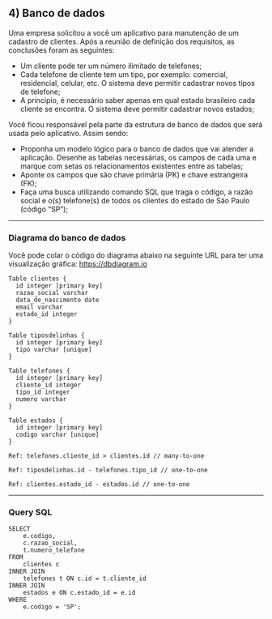 ## 4) Banco de dados

Uma empresa solicitou a você um aplicativo para manutenção de um cadastro de clientes. Após a reunião de definição dos requisitos, as conclusões foram as seguintes: 

- Um cliente pode ter um número ilimitado de telefones; 
- Cada telefone de cliente tem um tipo, por exemplo: comercial, residencial, celular, etc. O sistema deve permitir cadastrar novos tipos de telefone; 
- A princípio, é necessário saber apenas em qual estado brasileiro cada cliente se encontra. O sistema deve permitir cadastrar novos estados;  

Você ficou responsável pela parte da estrutura de banco de dados que será usada pelo aplicativo. Assim sendo: 
 
- Proponha um modelo lógico para o banco de dados que vai atender a aplicação. Desenhe as tabelas necessárias, os campos de cada uma e marque com setas os relacionamentos existentes entre as tabelas;  
- Aponte os campos que são chave primária (PK) e chave estrangeira (FK); 
- Faça uma busca utilizando comando SQL que traga o código, a razão social e o(s) telefone(s) de todos os clientes do estado de São Paulo (código “SP”); 



-----------------------------------------------------

### Diagrama do banco de dados
Você pode colar o código do diagrama abaixo na seguinte URL para ter uma visualização gráfica: https://dbdiagram.io

```
Table clientes {
  id integer [primary key]
  razao_social varchar
  data_de_nascimento date
  email varchar
  estado_id integer
}

Table tiposdelinhas {
  id integer [primary key]
  tipo varchar [unique]
}

Table telefones {
  id integer [primary key]
  cliente_id integer
  tipo_id integer
  numero varchar
}

Table estados {
  id integer [primary key]
  codigo varchar [unique]
}

Ref: telefones.cliente_id > clientes.id // many-to-one

Ref: tiposdelinhas.id - telefones.tipo_id // one-to-one

Ref: clientes.estado_id - estados.id // one-to-one
```

-----------------------------------------------------

### Query SQL
```
SELECT 
    e.codigo,
    c.razao_social,
    t.numero_telefone
FROM 
    clientes c
INNER JOIN 
    telefones t ON c.id = t.cliente_id
INNER JOIN 
    estados e ON c.estado_id = e.id
WHERE 
    e.codigo = 'SP';
```